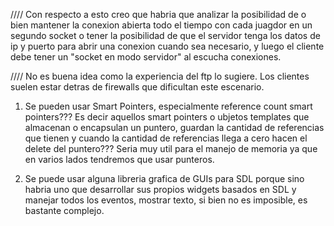//// Con respecto a esto creo que habria que analizar la posibilidad de o bien mantener la conexion abierta todo el tiempo con cada juagdor en un segundo socket o tener la posibilidad de que el servidor tenga los datos de ip y puerto para abrir una conexion cuando sea
necesario, y luego el cliente debe tener un "socket en modo servidor" al escucha conexiones.

//// No es buena idea como la experiencia del ftp lo sugiere. Los clientes suelen estar
detras de firewalls que dificultan este escenario.
  1. Se pueden usar Smart Pointers, especialmente reference count smart pointers??? Es decir aquellos smart pointers o ubjetos templates que almacenan o encapsulan un puntero, guardan la cantidad de referencias que tienen y cuando la cantidad de referencias llega a cero hacen el delete del puntero??? Seria muy util para el manejo de memoria ya que en varios lados tendremos que usar punteros.

  1. Se puede usar alguna libreria grafica de GUIs para SDL porque sino habria uno que desarrollar sus propios widgets basados en SDL y manejar todos los eventos, mostrar texto, si bien no es imposible, es bastante complejo.